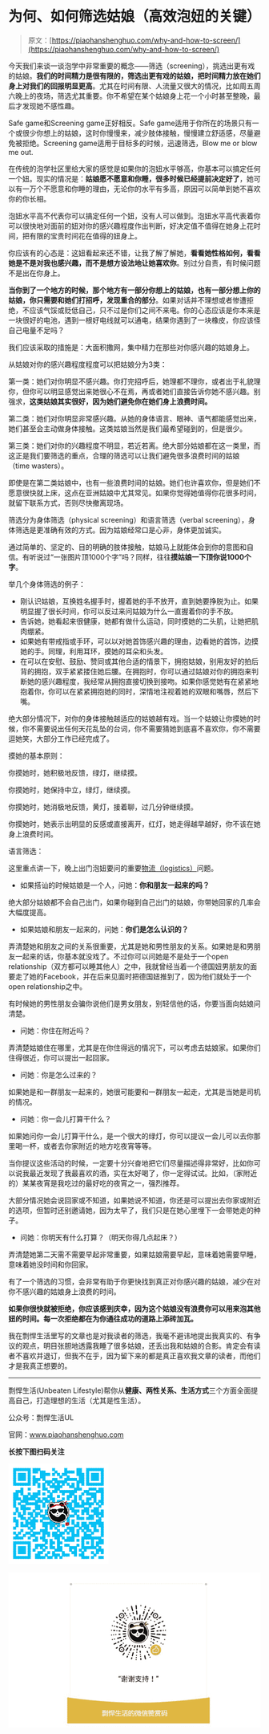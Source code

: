 # 为何、如何筛选姑娘（高效泡妞的关键）

> 原文：[https://piaohanshenghuo.com/why-and-how-to-screen/](https://piaohanshenghuo.com/why-and-how-to-screen/)

今天我们来谈一谈泡学中非常重要的概念——筛选（screening），挑选出更有戏的姑娘。**我们的时间精力是很有限的，筛选出更有戏的姑娘，把时间精力放在她们身上对我们的回报明显更高**。尤其在时间有限、人流量又很大的情况，比如周五周六晚上的夜场，筛选尤其重要。你不希望在某个姑娘身上花一个小时甚至整晚，最后才发现她不感性趣。

Safe game和Screening game正好相反。Safe game适用于你所在的场景只有一个或很少你想上的姑娘，这时你慢慢来，减少肢体接触，慢慢建立舒适感，尽量避免被拒绝。Screening game适用于目标多的时候，迅速筛选，Blow me or blow me out.

在传统的泡学社区里给大家的感觉是如果你的泡妞水平够高，你基本可以搞定任何一个妞。现实的情况是：**姑娘愿不愿意和你睡，很多时候已经提前决定好了**，她可以有一万个不愿意和你睡的理由，无论你的水平有多高，原因可以简单到她不喜欢你的你长相。

泡妞水平高不代表你可以搞定任何一个妞，没有人可以做到。泡妞水平高代表着你可以很快地对面前的妞对你的感兴趣程度作出判断，好决定值不值得在她身上花时间，把有限的宝贵时间花在值得的妞身上。

你应该有的心态是：这妞看起来还不错，让我了解了解她，**看看她性格如何，看看她是不是对我也感兴趣，而不是想方设法地让她喜欢你**。别过分自责，有时候问题不是出在你身上。

**当你到了一个地方的时候，那个地方有一部分你想上的姑娘，也有一部分想上你的姑娘，你只需要和她们打招呼，发现重合的部分**。如果对话并不理想或者惨遭拒绝，不应该气馁或贬低自己，只不过是你们之间不来电。你的心态应该是你本来是一块很好的电池，遇到一根好电线就可以通电，结果你遇到了一块橡皮，你应该怪自己电量不足吗？

我们应该采取的措施是：大面积撒网，集中精力在那些对你感兴趣的姑娘身上。

从姑娘对你的感兴趣程度程度可以把姑娘分为3类：

第一类：她们对你明显不感兴趣。你打完招呼后，她理都不理你，或者出于礼貌理你，但你可以明显感觉出来她很心不在焉，再或者她们直接告诉你她不感兴趣。别强求，**这类姑娘其实很好，因为她们避免你在她们身上浪费时间。**

第二类：她们对你明显非常感兴趣。从她的身体语言、眼神、语气都能感觉出来，她们甚至会主动做身体接触。这类姑娘当然是我们最希望碰到的，但是很少。

第三类：她们对你的兴趣程度不明显，若近若离。绝大部分姑娘都在这一类里，而这正是我们要筛选的重点，合理的筛选可以让我们避免很多浪费时间的姑娘（time wasters）。

即使是在第二类姑娘中，也有一些浪费时间的姑娘。她们也许喜欢你，但是她们不愿意很快就上床，这点在亚洲姑娘中尤其常见。如果你觉得她值得你花很多时间，就留下联系方式，否则尽快撤离现场。

筛选分为身体筛选（physical screening）和语言筛选（verbal screening），身体筛选是更准确有效的方式。因为姑娘经常口是心非，身体更加诚实。

通过简单的、坚定的、目的明确的肢体接触，姑娘马上就能体会到你的意图和自信。有听说过“一张图片顶1000个字”吗？同样，往往**摸姑娘一下顶你说****1000****个字**。

举几个身体筛选的例子：

*   刚认识姑娘，互换姓名握手时，握着她的手不放开，直到她要挣脱为止。如果明显握了很长时间，你可以反过来问姑娘为什么一直握着你的手不放。
*   告诉她，她看起来很健康，她都有做什么运动，同时摸她的二头肌，让她把肌肉绷紧。
*   如果她有带戒指或手环，可以以对她首饰感兴趣的理由，边看她的首饰，边摸她的手。同理，利用耳环，摸她的耳朵和头发。
*   在可以在安慰、鼓励、赞同或其他合适的情景下，拥抱姑娘，别用友好的拍后背的拥抱，双手紧紧搂住她后腰。在拥抱时，你可以通过姑娘对你的拥抱来判断她的感兴趣程度，我经常从拥抱直接切换到接吻。如果你感觉她有在紧紧地抱着你，你可以在紧紧拥抱她的同时，深情地注视着她的双眼和嘴唇，然后下嘴。

绝大部分情况下，对你的身体接触越适应的姑娘越有戏。当一个姑娘让你摸她的时候，你不需要说出任何天花乱坠的台词，你不需要猜她到底喜不喜欢你，你不需要逗她笑，大部分工作已经完成了。

摸她的基本原则：

你摸她时，她积极地反馈，绿灯，继续摸。

你摸她时，她保持中立，绿灯，继续摸。

你摸她时，她消极地反馈，黄灯，接着聊，过几分钟继续摸。

你摸她时，她表示出明显的反感或直接离开，红灯，她走得越早越好，你不该在她身上浪费时间。

语言筛选：

这里重点讲一下，晚上出门泡妞要问的重要[物流（logistics）](https://www.piaohanshenghuo.com/the_key_of_pulling_logistics/)问题。

*   如果搭讪的时候姑娘是一个人，问她：**你和朋友一起来的吗？**

绝大部分姑娘都不会自己出门，如果你碰到自己出门的姑娘，你带她回家的几率会大幅度提高。

*   如果姑娘和朋友一起来的，问她：**你们是怎么认识的？**

弄清楚她和朋友之间的关系很重要，尤其是她和男性朋友的关系。如果她是和男朋友一起来的话，你基本就没戏了。不过你可以问她是不是处于一个open relationship（双方都可以睡其他人）之中，我就曾经当着一个德国妞男朋友的面要走了她的Facebook，并在后来见面时把德国妞推到了，因为他们就处于一个open relationship之中。

有时候她的男性朋友会骗你说他们是男女朋友，别轻信他的话，你要当面向姑娘问清楚。

*   问她：你住在附近吗？

弄清楚姑娘住在哪里，尤其是在你住得远的情况下，可以考虑去姑娘家。如果你们住得很近，你可以提出一起回家。

*   问她：你是怎么过来的？

如果她是和一群朋友一起来的，她很可能要和一群朋友一起走，尤其是当她是司机的情况。

*   问她：你一会儿打算干什么？

如果她问你一会儿打算干什么，是一个很大的绿灯，你可以提议一会儿可以去你那里喝一杯，或者去你家附近的地方吃夜宵等等。

当你提议这些活动的时候，一定要十分兴奋地把它们尽量描述得非常好，比如你可以说我最近发现了我最喜欢的酒，实在太好喝了，你一定得试试。比如，（家附近的）某某夜宵是我吃过的最好吃的夜宵之一，强烈推荐。

大部分情况她会说回家或不知道，如果她说不知道，你还是可以提出去你家或附近的选项，但暂时还别邀请她，因为太早了，我们只是在她心里埋下一会带她走的种子。

*   问她：你明天有什么打算？（明天你得几点起床？）

弄清楚她第二天需不需要早起非常重要，如果姑娘需要早起，意味着她需要早睡，意味着她没时间和你回家。

有了一个筛选的习惯，会非常有助于你更快找到真正对你感兴趣的姑娘，减少在对你不感兴趣的姑娘身上浪费的时间。

**如果你很快就被拒绝，你应该感到庆幸，因为这个姑娘没有浪费你可以用来泡其他妞的时间。每一次拒绝都在为你通往成功的道路上添砖加瓦。**

我在剽悍生活里写的文章也是对我读者的筛选，我毫不避讳地提出我真实的、有争议的观点，明目张胆地透露我睡了很多姑娘，还丢出我和姑娘的合影。肯定会有读者不喜欢并退订，但我不在乎，因为留下来的都是真正喜欢我文章的读者，而他们才是我真正想要的。

* * *

剽悍生活(Unbeaten Lifestyle)帮你从**健康、两性关系、生活方式**三个方面全面提高自己，打造理想的生活（尤其是性生活）。

公众号：剽悍生活UL

官网：www.piaohanshenghuo.com

**长按下图扫码关注**

![](img/a0989f1e4aef369e08d4dbf090326e0b.png)



![](img/afd04fe4532ab314b05955a0a194521c.png)

